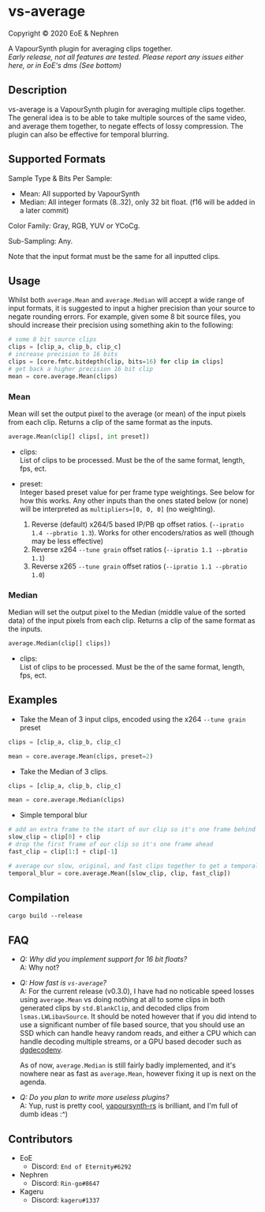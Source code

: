 # vs-average

Copyright © 2020 EoE & Nephren

A VapourSynth plugin for averaging clips together.<br />
_Early release, not all features are tested. Please report any issues either here, or in EoE's dms (See bottom)_

## Description

vs-average is a VapourSynth plugin for averaging multiple clips together. The general idea is to be able to take multiple sources of the same video, and average them together, to negate effects of lossy compression. The plugin can also be effective for temporal blurring.

## Supported Formats

Sample Type & Bits Per Sample: 
 - Mean: All supported by VapourSynth
 - Median: All integer formats (8..32), only 32 bit float. (f16 will be added in a later commit)

Color Family: Gray, RGB, YUV or YCoCg.

Sub-Sampling: Any.

Note that the input format must be the same for all inputted clips.

## Usage

Whilst both `average.Mean` and `average.Median` will accept a wide range of input formats, it is suggested to input a higher precision than your source to negate rounding errors. For example, given some 8 bit source files, you should increase their precision using something akin to the following:

```python
# some 8 bit source clips
clips = [clip_a, clip_b, clip_c]
# increase precision to 16 bits
clips = [core.fmtc.bitdepth(clip, bits=16) for clip in clips]
# get back a higher precision 16 bit clip
mean = core.average.Mean(clips)
```

### Mean

Mean will set the output pixel to the average (or mean) of the input pixels from each clip. Returns a clip of the same format as the inputs.

```python
average.Mean(clip[] clips[, int preset])
```

- clips:<br />
    List of clips to be processed. Must be the of the same format, length, fps, ect.
  
- preset:<br />
    Integer based preset value for per frame type weightings. See below for how this works. Any other inputs than the ones stated below (or none) will be interpreted as `multipliers=[0, 0, 0]` (no weighting).
    
    1. Reverse (default) x264/5 based IP/PB qp offset ratios. (`--ipratio 1.4 --pbratio 1.3`). Works for other encoders/ratios as well (though may be less effective)<br />
    2. Reverse x264 `--tune grain` offset ratios (`--ipratio 1.1 --pbratio 1.1`)
    3. Reverse x265 `--tune grain` offset ratios (`--ipratio 1.1 --pbratio 1.0`)


### Median

Median will set the output pixel to the Median (middle value of the sorted data) of the input pixels from each clip. Returns a clip of the same format as the inputs.

```python
average.Median(clip[] clips])
```

- clips:<br />
    List of clips to be processed. Must be the of the same format, length, fps, ect.

## Examples

- Take the Mean of 3 input clips, encoded using the x264 `--tune grain` preset

```python
clips = [clip_a, clip_b, clip_c]

mean = core.average.Mean(clips, preset=2)
```

- Take the Median of 3 clips.

```python
clips = [clip_a, clip_b, clip_c]

mean = core.average.Median(clips)
```

- Simple temporal blur

```python
# add an extra frame to the start of our clip so it's one frame behind
slow_clip = clip[0] + clip
# drop the first frame of our clip so it's one frame ahead
fast_clip = clip[1:] + clip[-1]

# average our slow, original, and fast clips together to get a temporal blur.
temporal_blur = core.average.Mean([slow_clip, clip, fast_clip])
```

## Compilation

```
cargo build --release
```

## FAQ

 - _Q: Why did you implement support for 16 bit floats?_ <br />
   A: Why not?

- _Q: How fast is `vs-average`?_ <br />
   A: For the current release (v0.3.0), I have had no noticable speed losses using `average.Mean` vs doing nothing at all to some clips in both generated clips by `std.BlankClip`, and decoded clips from `lsmas.LWLibavSource`. It should be noted however that if you did intend to use a significant number of file based source, that you should use an SSD which can handle heavy random reads, and either a CPU which can handle decoding multiple streams, or a GPU based decoder such as [dgdecodenv](http://rationalqm.us/dgdecnv/dgdecnv.html).

   As of now, `average.Median` is still fairly badly implemented, and it's nowhere near as fast as `average.Mean`, however fixing it up is next on the agenda.

 - _Q: Do you plan to write more useless plugins?_ <br />
   A: Yup, rust is pretty cool, [vapoursynth-rs](https://github.com/YaLTeR/vapoursynth-rs) is brilliant, and I'm full of dumb ideas :^)

## Contributors

 - EoE
    - Discord: `End of Eternity#6292`
 - Nephren
    - Discord: `Rin-go#8647`
 - Kageru
    - Discord: `kageru#1337`
